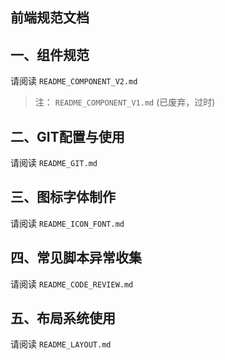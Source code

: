 前端规范文档
---------------------------------------------------------------

## 一、组件规范
请阅读 `README_COMPONENT_V2.md`

> 注： `README_COMPONENT_V1.md` (已废弃，过时)

## 二、GIT配置与使用
请阅读 `README_GIT.md`

## 三、图标字体制作
请阅读 `README_ICON_FONT.md`

## 四、常见脚本异常收集
请阅读 `README_CODE_REVIEW.md`

## 五、布局系统使用
请阅读 `README_LAYOUT.md`
   








